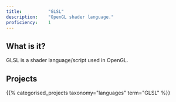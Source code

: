 ```yaml
---
title: 			"GLSL"
description: 	"OpenGL shader language."
proficiency:	1
---
```


## What is it?
GLSL is a shader language/script used in OpenGL.

## Projects
{{% categorised_projects taxonomy="languages" term="GLSL" %}}